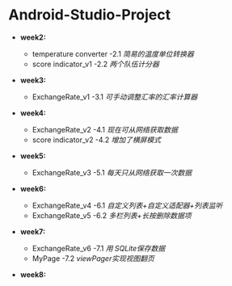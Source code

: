 # Android-Studio-Project

* **week2:**
  * temperature converter -2.1 *简易的温度单位转换器*
  * score indicator_v1 -2.2 *两个队伍计分器*

* **week3:**
  * ExchangeRate_v1 -3.1 *可手动调整汇率的汇率计算器*

* **week4:**
  * ExchangeRate_v2 -4.1 *现在可从网络获取数据*
  * score indicator_v2 -4.2 *增加了横屏模式*

* **week5:**
  * ExchangeRate_v3 -5.1 *每天只从网络获取一次数据*

* **week6:**
  * ExchangeRate_v4 -6.1 *自定义列表+自定义适配器+列表监听*
  * ExchangeRate_v5 -6.2 *多栏列表+长按删除数据项*

* **week7:**
  * ExchangeRate_v6 -7.1 *用 SQLite保存数据*
  * MyPage -7.2 *viewPager实现视图翻页*

* **week8:**